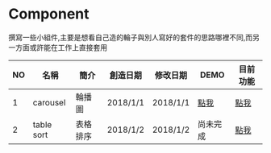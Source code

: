 # Component

撰寫一些小組件,主要是想看自己造的輪子與別人寫好的套件的思路哪裡不同,而另一方面或許能在工作上直接套用




|NO|名稱 | 簡介 | 創造日期|修改日期| DEMO|目前功能| 
|--|-----|-----|---------|-------|-----|-------|
|1| carousel |輪播圖 |2018/1/1|2018/1/1|[點我](https://leowangj.github.io/Component/carousel/index.html)|[點我](https://github.com/LeoWangJ/Component/tree/master/carousel)|
|2| table sort | 表格排序 |2018/1/2|2018/1/2|尚未完成|[點我](https://github.com/LeoWangJ/Component/tree/master/tablesort)|
